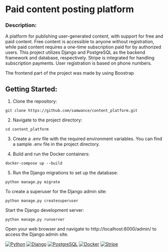 # Paid content posting platform

### Description: 
A platform for publishing user-generated content, with support for free and paid content. Free content is accessible to anyone without registration, while paid content requires a one-time subscription paid for by authorized users. This project utilizes Django and PostgreSQL as the backend framework and database, respectively. Stripe is integrated for handling subscription payments. User registration is based on phone numbers.

The frontend part of the project was made by using Boostrap
## Getting Started:

1) Clone the repository:
```
git clone https://github.com/samwance/content_platform.git
```
2) Navigate to the project directory:
```
cd content_platform
```
3) Create a .env file with the required environment variables. You can find a sample .env file in the project directory.

4) Build and run the Docker containers:
```
docker-compose up --build
```
5) Run the Django migrations to set up the database:
```
python manage.py migrate
```
To create a superuser for the Django admin site:
```
python manage.py createsuperuser
```

Start the Django development server:
```
python manage.py runserver
```
Open your web browser and navigate to http://localhost:8000/admin/ to access the Django admin site.

[![Python](https://img.shields.io/badge/-Python-464646?style=flat-square&logo=Python)](https://www.python.org/)
[![Django](https://img.shields.io/badge/-Django-464646?style=flat-square&logo=Django)](https://www.djangoproject.com/)
[![PostgreSQL](https://img.shields.io/badge/-PostgreSQL-464646?style=flat-square&logo=PostgreSQL)](https://www.postgresql.org/)
[![Docker](https://img.shields.io/badge/-Docker-464646?style=flat-square&logo=Docker)](https://www.docker.com/)
[![Stripe](https://img.shields.io/badge/-Stripe-464646?style=flat-square&logo=Stripe)](https://www.stripe.com/)
